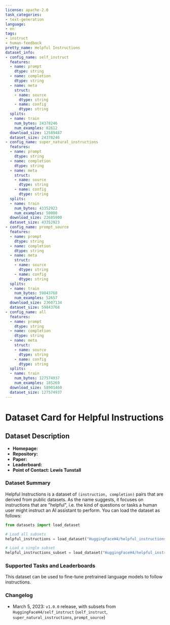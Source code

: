 ```yaml
---
license: apache-2.0
task_categories:
- text-generation
language:
- en
tags:
- instruct
- human-feedback
pretty_name: Helpful Instructions
dataset_info:
- config_name: self_instruct
  features:
  - name: prompt
    dtype: string
  - name: completion
    dtype: string
  - name: meta
    struct:
    - name: source
      dtype: string
    - name: config
      dtype: string
  splits:
  - name: train
    num_bytes: 24378246
    num_examples: 82612
  download_size: 12589487
  dataset_size: 24378246
- config_name: super_natural_instructions
  features:
  - name: prompt
    dtype: string
  - name: completion
    dtype: string
  - name: meta
    struct:
    - name: source
      dtype: string
    - name: config
      dtype: string
  splits:
  - name: train
    num_bytes: 43352923
    num_examples: 50000
  download_size: 22605900
  dataset_size: 43352923
- config_name: prompt_source
  features:
  - name: prompt
    dtype: string
  - name: completion
    dtype: string
  - name: meta
    struct:
    - name: source
      dtype: string
    - name: config
      dtype: string
  splits:
  - name: train
    num_bytes: 59843768
    num_examples: 52657
  download_size: 23607134
  dataset_size: 59843768
- config_name: all
  features:
  - name: prompt
    dtype: string
  - name: completion
    dtype: string
  - name: meta
    struct:
    - name: source
      dtype: string
    - name: config
      dtype: string
  splits:
  - name: train
    num_bytes: 127574937
    num_examples: 185269
  download_size: 58901460
  dataset_size: 127574937
---
```


# Dataset Card for Helpful Instructions

## Dataset Description

- **Homepage:**
- **Repository:**
- **Paper:**
- **Leaderboard:**
- **Point of Contact: Lewis Tunstall**

### Dataset Summary

Helpful Instructions is a dataset of `(instruction, completion)` pairs that are derived from public datasets. As the name suggests, it focuses on instructions that are "helpful", i.e. the kind of questions or tasks a human user might instruct an AI assistant to perform. You can load the dataset as follows:

```python
from datasets import load_dataset

# Load all subsets
helpful_instructions = load_dataset("HuggingFaceH4/helpful_instructions", name="all")

# Load a single subset
helpful_instructions_subset = load_dataset("HuggingFaceH4/helpful_instructions", name="self_instruct")
```


### Supported Tasks and Leaderboards

This dataset can be used to fine-tune pretrained language models to follow instructions.

### Changelog

* March 5, 2023: `v1.0.0` release, with subsets from `HuggingFaceH4/self_instruct` (`self_instruct`, `super_natural_instructions`, `prompt_source`)